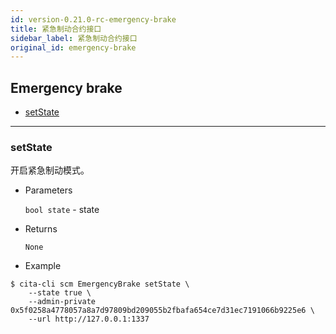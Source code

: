 ```yaml
---
id: version-0.21.0-rc-emergency-brake
title: 紧急制动合约接口
sidebar_label: 紧急制动合约接口
original_id: emergency-brake
---
```


<h2 class="hover-list">Emergency brake</h2>

* [setState](#setState)

***

### setState

开启紧急制动模式。

* Parameters

    `bool state` - state

* Returns

    `None`

* Example

```shell
$ cita-cli scm EmergencyBrake setState \
    --state true \
    --admin-private 0x5f0258a4778057a8a7d97809bd209055b2fbafa654ce7d31ec7191066b9225e6 \
    --url http://127.0.0.1:1337
```
